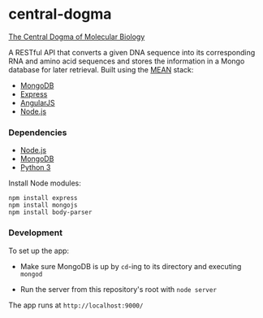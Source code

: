 # central-dogma

[The Central Dogma of Molecular Biology](http://en.wikipedia.org/wiki/Central_dogma_of_molecular_biology)

A RESTful API that converts a given DNA sequence into its corresponding RNA and amino acid sequences and stores the information in a Mongo database for later retrieval. Built using the [MEAN](http://mean.io/) stack:

- [MongoDB](https://www.mongodb.org/)
- [Express](http://expressjs.com/)
- [AngularJS](https://angularjs.org/)
- [Node.js](https://nodejs.org/)

### Dependencies

- [Node.js](https://nodejs.org/)
- [MongoDB](https://www.mongodb.org/)
- [Python 3](https://www.python.org/)

Install Node modules:

    npm install express
    npm install mongojs
    npm install body-parser

### Development

To set up the app:

- Make sure MongoDB is up by `cd`-ing to its directory and executing
`mongod`

- Run the server from this repository's root with
`node server`

The app runs at
`http://localhost:9000/`
